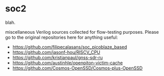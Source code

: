 # soc2

blah.

miscellaneous Verilog sources collected for flow-testing purposes.   Please go to
the original repositories here for anything useful:

  * https://github.com/filipecalasans/soc_picoblaze_based
  * https://github.com/jasonf-hou/RISCV_CPU
  * https://github.com/kristianpaul/gnss-sdr-ru
  * https://github.com/austinhle/openpiton-victim-cache
  * https://github.com/Cosmos-OpenSSD/Cosmos-plus-OpenSSD
